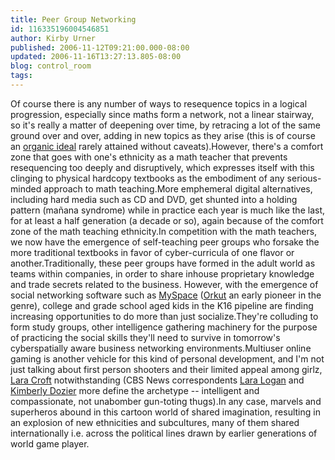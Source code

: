 ```yaml
---
title: Peer Group Networking
id: 116335196004546851
author: Kirby Urner
published: 2006-11-12T09:21:00.000-08:00
updated: 2006-11-16T13:27:13.805-08:00
blog: control_room
tags: 
---
```


Of course there is any number of ways to resequence topics in a logical progression, especially since maths form a network, not a linear stairway, so it's really a matter of deepening over time, by retracing a lot of the same ground over and over, adding in new topics as they arise (this is of course an [organic ideal](http://controlroom.blogspot.com/2006/08/wanderers-2006830.html) rarely attained without caveats).However, there's a comfort zone that goes with one's ethnicity as a math teacher that prevents resequencing too deeply and disruptively, which expresses itself with this clinging to physical hardcopy textbooks as the embodiment of any serious-minded approach to math teaching.More emphemeral digital alternatives, including hard media such as CD and DVD, get shunted into a holding pattern (mañana syndrome) while in practice each year is much like the last, for at least a half generation (a decade or so), again because of the comfort zone of the math teaching ethnicity.In competition with the math teachers, we now have the emergence of self-teaching peer groups who forsake the more traditional textbooks in favor of cyber-curricula of one flavor or another.Traditionally, these peer groups have formed in the adult world as teams within companies, in order to share inhouse proprietary knowledge and trade secrets related to the business. However, with the emergence of social networking software such as [MySpace](http://myspace.com/4dstudios) ([Orkut](http://en.wikipedia.org/wiki/Orkut) an early pioneer in the genre), college and grade school aged kids in the K16 pipeline are finding increasing opportunities to do more than just socialize.They're colluding to form study groups, other intelligence gathering machinery for the purpose of practicing the social skills they'll need to survive in tomorrow's cyberspatially aware business networking environments.Multiuser online gaming is another vehicle for this kind of personal development, and I'm not just talking about first person shooters and their limited appeal among girlz, [Lara Croft](http://images.google.com/images?hl=en&q=lara%20croft) notwithstanding (CBS News correspondents [Lara Logan](http://images.google.com/images?svnum=10&hl=en&amp;amp;amp;amp;amp;lr=&q=lara+logan&btnG=Search) and [Kimberly Dozier](http://images.google.com/images?svnum=10&hl=en&amp;amp;amp;amp;amp;amp;lr=&q=kimberly+dozier&btnG=Search) more define the archetype -- intelligent and compassionate, not unabomber gun-toting thugs).In any case, marvels and superheros abound in this cartoon world of shared imagination, resulting in an explosion of new ethnicities and subcultures, many of them shared internationally i.e. across the political lines drawn by earlier generations of world game player.